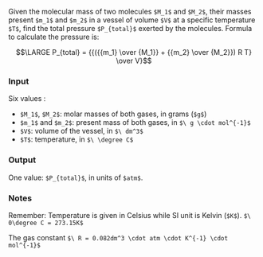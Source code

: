 Given the molecular mass of two molecules `$M_1$` and `$M_2$`, their masses present `$m_1$` and `$m_2$` in a vessel of volume `$V$` at a specific temperature `$T$`, find the total pressure `$P_{total}$` exerted by the molecules. Formula to calculate the pressure is: 

```math
\LARGE P_{total} = {{({{m_1} \over {M_1}} + {{m_2} \over {M_2}}) R T} \over V}
```

### Input

Six values : 
 - `$M_1$`, `$M_2$`: molar masses of both gases, in grams (`$g$`)
 - `$m_1$` and `$m_2$`: present mass of both gases, in  `$\ g \cdot mol^{-1}$`
 - `$V$`: volume of the vessel, in `$\ dm^3$`
 - `$T$`: temperature, in `$\ \degree C$`


### Output

One value: `$P_{total}$`, in units of `$atm$`.

### Notes

Remember: Temperature is given in Celsius while SI unit is Kelvin (`$K$`). `$\ 0\degree C = 273.15K$`

The gas constant `$\ R = 0.082dm^3 \cdot atm \cdot K^{-1} \cdot mol^{-1}$`